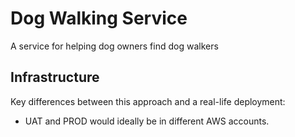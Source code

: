 # Dog Walking Service

A service for helping dog owners find dog walkers

## Infrastructure

Key differences between this approach and a real-life deployment:

* UAT and PROD would ideally be in different AWS accounts.